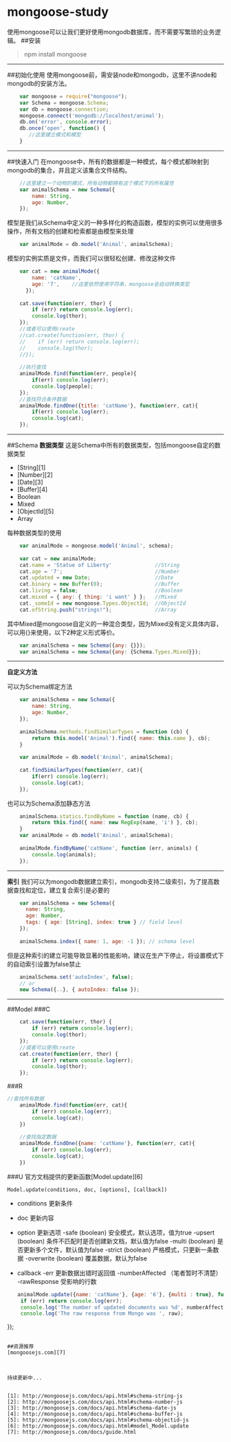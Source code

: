 # mongoose-study
使用mongoose可以让我们更好使用mongodb数据库，而不需要写繁琐的业务逻辑。
##安装

> npm install mongoose


----------


##初始化使用
使用mongoose前，需安装node和mongodb，这里不讲node和mongodb的安装方法。
```javascript
    var mongoose = require("mongoose");
    var Schema = mongoose.Schema;
    var db = mongoose.connection;
    mongoose.connect('mongodb://localhost/animal');
    db.on('error', console.error);
    db.once('open', function() {
       //这里建立模式和模型
    }
```

----------


##快速入门
在mongoose中，所有的数据都是一种模式，每个模式都映射到mongodb的集合，并且定义该集合文件结构。
```javascript
    //这里建立一个动物的模式，所有动物都拥有这个模式下的所有属性
    var animalSchema = new Schema({
        name: String,
        age: Number,
    });
```

模型是我们从Schema中定义的一种多样化的构造函数，模型的实例可以使用很多操作，所有文档的创建和检索都是由模型来处理
```javascript
    var animalMode = db.model('Animal', animalSchema);
```

模型的实例实质是文件，而我们可以很轻松创建、修改这种文件
```javascript
    var cat = new animalMode({
        name: 'catName',
        age: '7',    //这里依然使用字符串，mongoose会自动转换类型
      });
    
    cat.save(function(err, thor) {
        if (err) return console.log(err);
        console.log(thor);
    });
    //或者可以使用create
    //cat.create(function(err, thor) {
    //    if (err) return console.log(err);
    //    console.log(thor);
    //});
    
    //执行查找
    animalMode.find(function(err, people){
        if(err) console.log(err);
        console.log(people);
    });
    //查找符合条件数据
    animalMode.findOne({title: 'catName'}, function(err, cat){
        if(err) console.log(err);
        console.log(cat);
    });
```

----------


##Schema
**数据类型**
这是Schema中所有的数据类型，包括mongoose自定的数据类型

 - [String][1]
 - [Number][2]
 - [Date][3]
 - [Buffer][4]
 - Boolean
 - Mixed
 - [ObjectId][5]
 - Array

每种数据类型的使用
```javascript
    var animalMode = mongoose.model('Animal', schema);
    
    var cat = new animalMode;
    cat.name = 'Statue of Liberty'              //String
    cat.age = '7';                              //Number
    cat.updated = new Date;                     //Date
    cat.binary = new Buffer(0);                 //Buffer
    cat.living = false;                         //Boolean
    cat.mixed = { any: { thing: 'i want' } };   //Mixed              
    cat._someId = new mongoose.Types.ObjectId;  //ObjectId
    cat.ofString.push("strings!");              //Array
```

其中Mixed是mongoose自定义的一种混合类型，因为Mixed没有定义具体内容，可以用{}来使用，以下2种定义形式等价。
```javascript
    var animalSchema = new Schema({any: {}});
    var animalSchema = new Schema({any: {Schema.Types.Mixed}});
```

----------
**自定义方法**

可以为Schema绑定方法
```javascript
    var animalSchema = new Schema({
        name: String,
        age: Number,
    });
    
    animalSchema.methods.findSimilarTypes = function (cb) {
        return this.model('Animal').find({ name: this.name }, cb);
    }
    
    var animalMode = db.model('Animal', animalSchema);
    
    cat.findSimilarTypes(function(err, cat){
        if(err) console.log(err);
        console.log(cat);
    });
```
 
也可以为Schema添加静态方法
```javascript
    animalSchema.statics.findByName = function (name, cb) {
        return this.find({ name: new RegExp(name, 'i') }, cb);
    }
    var animalMode = db.model('Animal', animalSchema);
    
    animalMode.findByName('catName', function (err, animals) {
        console.log(animals);
    });
``` 


----------
**索引**
我们可以为mongodb数据建立索引，mongodb支持二级索引，为了提高数据查找和定位，建立复合索引是必要的
```javascript
    var animalSchema = new Schema({
      name: String,
      age: Number,
      tags: { age: [String], index: true } // field level
    });
    
    animalSchema.index({ name: 1, age: -1 }); // schema level
```
但是这种索引的建立可能导致显著的性能影响，建议在生产下停止，将设置模式下的自动索引设置为false禁止
```javascript
    animalSchema.set('autoIndex', false);
    // or
    new Schema({..}, { autoIndex: false });
```
----------

##Model
###C
```javascript
    cat.save(function(err, thor) {
        if (err) return console.log(err);
        console.log(thor);
    });
    //或者可以使用create
    cat.create(function(err, thor) {
        if (err) return console.log(err);
        console.log(thor);
    });
```
###R

```javascript
//查找所有数据
    animalMode.find(function(err, cat){
        if (err) console.log(err);
        console.log(cat);
    })
      
    //查找指定数据
    animalMode.findOne({name: 'catName'}, function(err, cat){
        if (err) console.log(err);
        console.log(cat);
    })
```

###U
官方文档提供的更新函数[Model.update][6]

    Model.update(conditions, doc, [options], [callback])

 - conditions   更新条件
 - doc  更新内容
 - option   更新选项
    -safe (boolean) 安全模式，默认选项，值为true
    -upsert (boolean) 条件不匹配时是否创建新文档，默认值为false
    -multi (boolean) 是否更新多个文件，默认值为false
    -strict (boolean) 严格模式，只更新一条数据
    -overwrite (boolean) 覆盖数据，默认为false
 - callback
    -err 更新数据出错时返回值
    -numberAffected （笔者暂时不清楚）
    -rawResponse 受影响的行数

   ```javascript
   animalMode.update({name: 'catName'}, {age: '6'}, {multi : true}, function(err, numberAffected, raw){
    if (err) return console.log(err);
    console.log('The number of updated documents was %d', numberAffected);
    console.log('The raw response from Mongo was ', raw);
  });
   ```

##资源推荐
[mongoosejs.com][7]



持续更新中...


  [1]: http://mongoosejs.com/docs/api.html#schema-string-js
  [2]: http://mongoosejs.com/docs/api.html#schema-number-js
  [3]: http://mongoosejs.com/docs/api.html#schema-date-js
  [4]: http://mongoosejs.com/docs/api.html#schema-buffer-js
  [5]: http://mongoosejs.com/docs/api.html#schema-objectid-js
  [6]: http://mongoosejs.com/docs/api.html#model_Model.update
  [7]: http://mongoosejs.com/docs/guide.html